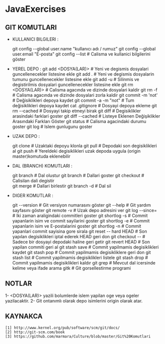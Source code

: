 # JavaExercises
GIT KOMUTLARI
---------------
 - KULLANICI BILGILERI :
    
    git config --global user.name "kullanıcı adı / rumuz"
    git config --global user.email "E-posta"
    git config --list             # Calisma ve kullanici bilgilerini göster
 - YEREL DEPO :
    git add <DOSYA(LAR)>          # Yeni ve degismis dosyalari guncellenecekler listesine ekle
    git add .                     # Yeni ve degismis dosyalarin tumunu guncellenecekler listesine ekle
    git add -u                    # Silinmis ve degistirilmis dosyalari guncellenecekler listesine ekle
    git rm <DOSYA(LAR)>           # Calisma agacında ve dizinde dosyalari kaldir
    git rm -f                     # Calisma agacında ve dizinde dosyalari zorla kaldir
    git commit -m 'not'           # Değisiklikleri depoya kaydet
    git commit -a -m "not"        # Tum değisiklikleri depoya kaydet
    cat .gitignore                # Dosyayi depoya ekleme
    git rm --cached <DOSYA>       # Dosyayi takip etmeyi birak
    git diff                      # Degisiklikler arasindaki farklari goster
    git diff --cached             # Listeye Eklenen Değişiklikler Arasındaki Farkları Göster
    git status                    # Calisma agacindaki durumu goster
    git log                       # Islem gunlugunu goster 
    
    
 - UZAK DEPO :
 
   git clone <ADRES>              # Uzaktaki depoyu klonla
   git pull                       # Depodaki son degisiklikleri al
   git push                       # Yereldeki degisiklikleri uzak depoda uygula (origin master)komutuda eklenebilir
   
   
   
      
 - DAL (BRANCH) KOMUTLARI :
 
   git branch <DAL ADI>           # Dal olustur
   git branch                     # Dallari goster
   git checkout <DAL ADI>         # Calisilan dali degistir    
   git merge <DAL ADI>            # Dallari birlestir
   git branch -d <DAL ADI>        # Dal sil
 
 
    
 - DIGER KOMUTLAR :
 
   git --version                  # Git versiyon numarasını  göster
   git --help                     # Git yardım sayfasını göster 
   git remote -v                  # Uzak depo adresini ver
   git log --since=<LIMIT>        # Iki zaman araligindaki commitleri goster
   git shortlog -s                # Commit yapanlarin isim ve commit sayilarini goster
   git shortlog -e                # Commit yapanlarin isim ve E-postalarini goster
   git shortlog -n                # Commit yapanlari commit sayisina gore sirala 
   git reset -- hard HEAD         # Son yapılan degisiklikleri iptal ederek HEAD geri don
   git checkout -- <DOSYA>        # Sadece bir dosyayi depodaki haline geri getir
   git revert HEAD                # Son yapilan commiti geri al
   git stash save                 # Commit yapilmamis degisiklikleri kaydet
   git stash pop                  # Commit yapilmamis degisikliklere geri don
   git stash list                 # Commit yapilmamis degisiklikleri listele
   git stash drop                 # Commit yapilmamis degisiklikleri kaldır
   git grep                       # Mevcut dal icersinde kelime veya ifade arama
   gitk                           # Git gorsellestirme programi
 
 
    
NOTLAR
--------
1- <DOSYA(LAR)>  yazili bolumlerde islem yapilan oge veya ogeler yazilacaktir.
2- Git ontanımlı olarak depo isimlerini origin olarak atar.
    
    
    
    
KAYNAKCA
-----------
    [1] http://www.kernel.org/pub/software/scm/git/docs/
    [2] http://git-scm.com/book
    [3] https://github.com/marmara/Culture/blob/master/Git%20Komutlari
